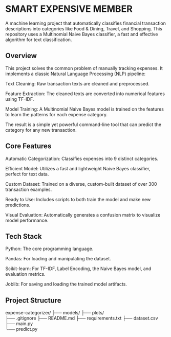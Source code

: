 # SMART EXPENSIVE MEMBER
A machine learning project that automatically classifies financial transaction descriptions into categories like Food & Dining, Travel, and Shopping. This repository uses a Multinomial Naive Bayes classifier, a fast and effective algorithm for text classification.

## Overview
This project solves the common problem of manually tracking expenses. It implements a classic Natural Language Processing (NLP) pipeline:

Text Cleaning: Raw transaction texts are cleaned and preprocessed.

Feature Extraction: The cleaned texts are converted into numerical features using TF-IDF.

Model Training: A Multinomial Naive Bayes model is trained on the features to learn the patterns for each expense category.

The result is a simple yet powerful command-line tool that can predict the category for any new transaction.

## Core Features
Automatic Categorization: Classifies expenses into 9 distinct categories.

Efficient Model: Utilizes a fast and lightweight Naive Bayes classifier, perfect for text data.

Custom Dataset: Trained on a diverse, custom-built dataset of over 300 transaction examples.

Ready to Use: Includes scripts to both train the model and make new predictions.

Visual Evaluation: Automatically generates a confusion matrix to visualize model performance.

## Tech Stack
Python: The core programming language.

Pandas: For loading and manipulating the dataset.

Scikit-learn: For TF-IDF, Label Encoding, the Naive Bayes model, and evaluation metrics.

Joblib: For saving and loading the trained model artifacts.

## Project Structure
expense-categorizer/
├── models/
├── plots/               
├── .gitignore
├── README.md
├── requirements.txt
├── dataset.csv          
├── main.py            
└── predict.py           
